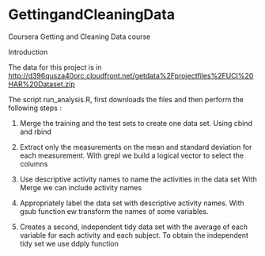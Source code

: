GettingandCleaningData
======================

Coursera Getting and Cleaning Data course

Introduction


The data for this project is in 
http://d396qusza40orc.cloudfront.net/getdata%2Fprojectfiles%2FUCI%20HAR%20Dataset.zip

The  script run_analysis.R, first downloads the files and then perform the following steps :

 1. Merge the training and the test sets to create one data set.
    Using cbind and rbind
 
 2. Extract only the measurements on the mean and standard deviation for each measurement. 
    With grepl we build a logical vector to select the columns 
 
 3. Use descriptive activity names to name the activities in the data set
    With Merge we can include activity names
 
 4. Appropriately label the data set with descriptive activity names.
    With gsub function ew transform the names of some variables.
  
 5. Creates a second, independent tidy data set with the average of each variable for each activity 
    and each subject. 
    To obtain the independent tidy set we use ddply function
